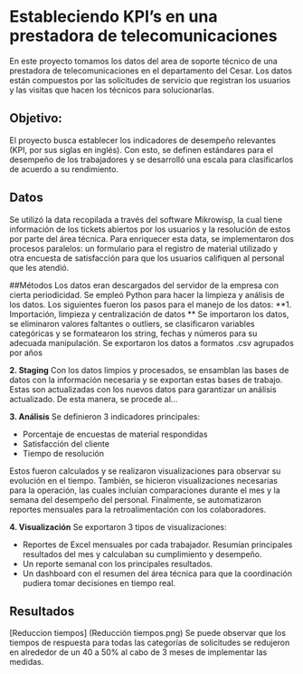 # Estableciendo KPI’s en una prestadora de telecomunicaciones 
En este proyecto tomamos los datos del area de soporte técnico de una prestadora de telecomunicaciones en el departamento del Cesar. Los datos están compuestos por las solicitudes de servicio que registran los usuarios y las visitas que hacen los técnicos para solucionarlas. 

## Objetivo:
El proyecto busca establecer los indicadores de desempeño relevantes (KPI, por sus siglas en inglés). Con esto, se definen estándares para el desempeño de los trabajadores y se desarrolló una escala para clasificarlos de acuerdo a su rendimiento. 

## Datos 
Se utilizó la data recopilada a través del software Mikrowisp, la cual tiene información de los tickets abiertos por los usuarios y la resolución de estos por parte del área técnica. Para enriquecer esta data, se implementaron dos procesos paralelos: un formulario para el registro de material utilizado y otra encuesta de satisfacción para que los usuarios califiquen al personal que les atendió.

##Métodos
Los datos eran descargados del servidor de la empresa con cierta periodicidad. Se empleó Python para hacer la limpieza y análisis de los datos. Los siguientes fueron los pasos para el manejo de los datos:
**1. Importación, limpieza y centralización de datos **
Se importaron los datos, se eliminaron valores faltantes o outliers, se clasificaron variables categóricas y se formatearon los string, fechas y números para su adecuada manipulación. Se exportaron los datos a formatos .csv agrupados por años

**2. Staging**
Con los datos limpios y procesados, se ensamblan las bases de datos con la información necesaria y se exportan estas bases de trabajo. Estas son actualizadas con los nuevos datos para garantizar un análisis actualizado. De esta manera, se procede al…

**3. Análisis**
Se definieron 3 indicadores principales: 
- Porcentaje de encuestas de material respondidas
- Satisfacción del cliente
- Tiempo de resolución

Estos fueron calculados y se realizaron visualizaciones para observar su evolución en el tiempo. También, se hicieron visualizaciones necesarias para la operación, las cuales incluían comparaciones durante el mes y la semana del desempeño del personal. Finalmente, se automatizaron reportes mensuales para la retroalimentación con los colaboradores.

**4. Visualización**
Se exportaron 3 tipos de visualizaciones:
- Reportes de Excel mensuales por cada trabajador. Resumían principales resultados del mes y calculaban su cumplimiento y desempeño.
- Un reporte semanal con los principales resultados.
- Un dashboard con el resumen del área técnica para que la coordinación pudiera tomar decisiones en tiempo real.

## Resultados
[Reduccion tiempos] (Reducción tiempos.png)
Se puede observar que los tiempos de respuesta para todas las categorías de solicitudes se redujeron en alrededor de un 40 a 50% al cabo de 3 meses de implementar las medidas.

